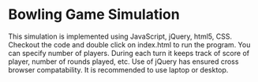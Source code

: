 
Bowling Game Simulation
=======================

This simulation is implemented using JavaScript, jQuery, html5, CSS. Checkout the code and double click on index.html to run the program. You can specify number of players. During each turn it keeps track of score of player, number of rounds played, etc. Use of jQuery has ensured cross browser compatability. It is recommended to use laptop or desktop.
